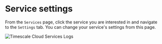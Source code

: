 # Service settings
From the `Services` page, click the service you are interested in and navigate
to the `Settings` tab. You can change your service's settings from this page.

<img class="main-content__illustration" src="https://s3.amazonaws.com/assets.timescale.com/docs/images/tsc-services-settings.png" alt="Timescale Cloud Services Logs"/>

[cloud-login]: https://cloud.timescale.com
